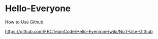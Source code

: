 # Hello-Everyone
How to Use Github

https://github.com/FRCTeamCode/Hello-Everyone/wiki/No.1-Use-Github
